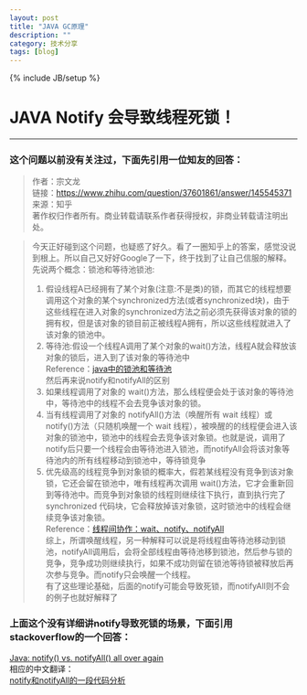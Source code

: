 ```yaml
---
layout: post
title: "JAVA GC原理"
description: ""
category: 技术分享
tags: [blog]
---
```

{% include JB/setup %}
# JAVA Notify 会导致线程死锁！
---
### 这个问题以前没有关注过，下面先引用一位知友的回答： 
> 
>作者：宗文龙  
>链接：https://www.zhihu.com/question/37601861/answer/145545371  
>来源：知乎  
>著作权归作者所有。商业转载请联系作者获得授权，非商业转载请注明出处。  

>今天正好碰到这个问题，也疑惑了好久。看了一圈知乎上的答案，感觉没说到根上。所以自己又好好Google了一下，终于找到了让自己信服的解释。  
>先说两个概念：锁池和等待池锁池:  
>1. 假设线程A已经拥有了某个对象(注意:不是类)的锁，而其它的线程想要调用这个对象的某个synchronized方法(或者synchronized块)，由于这些线程在进入对象的synchronized方法之前必须先获得该对象的锁的拥有权，但是该对象的锁目前正被线程A拥有，所以这些线程就进入了该对象的锁池中。  
>2. 等待池:假设一个线程A调用了某个对象的wait()方法，线程A就会释放该对象的锁后，进入到了该对象的等待池中  
>Reference：[java中的锁池和等待池](https://link.zhihu.com/?target=http%3A//blog.csdn.net/emailed/article/details/4689220)   
>然后再来说notify和notifyAll的区别  
>1. 如果线程调用了对象的 wait()方法，那么线程便会处于该对象的等待池中，等待池中的线程不会去竞争该对象的锁。  
>2. 当有线程调用了对象的 notifyAll()方法（唤醒所有 wait 线程）或 notify()方法（只随机唤醒一个 wait 线程），被唤醒的的线程便会进入该对象的锁池中，锁池中的线程会去竞争该对象锁。也就是说，调用了notify后只要一个线程会由等待池进入锁池，而notifyAll会将该对象等待池内的所有线程移动到锁池中，等待锁竞争  
>3. 优先级高的线程竞争到对象锁的概率大，假若某线程没有竞争到该对象锁，它还会留在锁池中，唯有线程再次调用 wait()方法，它才会重新回到等待池中。而竞争到对象锁的线程则继续往下执行，直到执行完了 synchronized 代码块，它会释放掉该对象锁，这时锁池中的线程会继续竞争该对象锁。  
Reference：[线程间协作：wait、notify、notifyAll](https://link.zhihu.com/?target=http%3A//wiki.jikexueyuan.com/project/java-concurrency/collaboration-between-threads.html)   
>综上，所谓唤醒线程，另一种解释可以说是将线程由等待池移动到锁池，notifyAll调用后，会将全部线程由等待池移到锁池，然后参与锁的竞争，竞争成功则继续执行，如果不成功则留在锁池等待锁被释放后再次参与竞争。而notify只会唤醒一个线程。  
> 有了这些理论基础，后面的notify可能会导致死锁，而notifyAll则不会的例子也就好解释了  

### 上面这个没有详细讲notify导致死锁的场景，下面引用stackoverflow的一个回答： 
[Java: notify() vs. notifyAll() all over again](http://stackoverflow.com/questions/37026/java-notify-vs-notifyall-all-over-again)  
相应的中文翻译：   
[notify和notifyAll的一段代码分析](http://www.importnew.com/10173.html)


